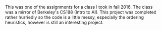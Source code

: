 This was one of the assignments for a class I took in fall 2016. The class was a mirror of Berkeley's CS188 (Intro to AI). This project was completed rather hurriedly so the code is a little messy, especially the ordering heuristics, however is still an interesting project. 
